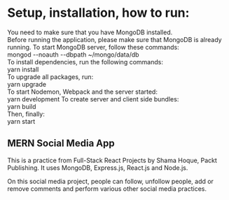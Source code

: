 


# Setup, installation, how to run:

You need to make sure that you have MongoDB installed. </br>
Before running the application, please make sure that MongoDB is already running. To start MongoDB server, follow these commands: </br>
mongod --noauth --dbpath ~/mongo/data/db </br>
To install dependencies, run the following commands: </br>
yarn install </br>
To upgrade all packages, run: </br>
yarn upgrade </br>
To start Nodemon, Webpack and the server started: </br>
yarn development
To create server and client side bundles: </br>
yarn build </br>
Then, finally: </br>
yarn start

## MERN Social Media App

This is a practice from Full-Stack React Projects by Shama Hoque, Packt Publishing. It uses MongoDB, Express.js, React.js and Node.js.

On this social media project, people can follow, unfollow people, add or remove comments and perform various other social media practices.